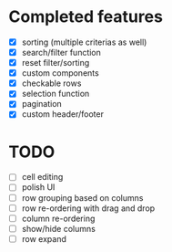 # Completed features

- [x] sorting (multiple criterias as well)
- [x] search/filter function
- [x] reset filter/sorting
- [x] custom components
- [x] checkable rows
- [x] selection function
- [x] pagination
- [x] custom header/footer

# TODO
- [ ] cell editing
- [ ] polish UI
- [ ] row grouping based on columns
- [ ] row re-ordering with drag and drop
- [ ] column re-ordering
- [ ] show/hide columns
- [ ] row expand